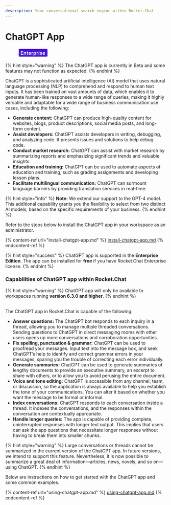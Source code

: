 ```yaml
---
description: Your conversational search engine within Rocket.Chat
---
```


# ChatGPT App

<figure><img src="../../../../.gitbook/assets/2021-06-10_22-31-38 (3) (3) (3) (3) (3) (3) (3) (3) (3) (2) (3) (1) (1) (1) (1) (2) (1) (1) (1) (1) (1) (1) (4) (1) (1) (1) (1) (1) (1) (1) (34).jpg" alt=""><figcaption></figcaption></figure>

{% hint style="warning" %}
The ChatGPT app is currently in Beta and some features may not function as expected.
{% endhint %}

ChatGPT is a sophisticated artificial intelligence (AI) model that uses natural language processing (NLP) to comprehend and respond to human text inputs. It has been trained on vast amounts of data, which enables it to generate human-like responses to a wide range of queries, making it highly versatile and adaptable for a wide range of business communication use cases, including the following:&#x20;

* ​**Generate content:** ChatGPT can produce high-quality content for websites, blogs, product descriptions, social media posts, and long-form content.
* **Assist developers:** ChatGPT assists developers in writing, debugging, and analyzing code.  It presents issues and solutions to help debug code.
* **Conduct market research:** ChatGPT can assist with market research by summarizing reports and emphasizing significant trends and valuable insights.&#x20;
* **Education and training:** ChatGPT can be used to automate aspects of education and training, such as grading assignments and developing lesson plans.
* **Facilitate multilingual communication:** ChatGPT can surmount language barriers by providing translation services in real-time.&#x20;

{% hint style="info" %}
**Note:** We extend our support to the GPT-4 model. This additional capability grants you the flexibility to select from two distinct AI models, based on the specific requirements of your business.
{% endhint %}

Refer to the steps below to install the ChatGPT app in your workspace as an administrator.

{% content-ref url="install-chatgpt-app.md" %}
[install-chatgpt-app.md](install-chatgpt-app.md)
{% endcontent-ref %}

{% hint style="success" %}
ChatGPT app is supported in the **Enterprise Edition**. The app can be installed for **free** if you have Rocket.Chat Enterprise license.
{% endhint %}

### Capabilities of ChatGPT app within Rocket.Chat&#x20;

{% hint style="warning" %}
ChatGPT app will only be available to workspaces running **version 6.3.0 and higher**.&#x20;
{% endhint %}

\
The ChatGPT app in Rocket.Chat is capable of the following:&#x20;

* **Answer questions:** The ChatGPT bot responds to each inquiry in a thread, allowing you to manage multiple threaded conversations. Sending questions to ChatGPT in direct messaging rooms with other users opens up more conversations and corroboration opportunities.
* **Fix spelling, punctuation & grammar:** ChatGPT can be used to proofread your messages. Input text into the message box, and seek ChatGPT’s help to identify and correct grammar errors in your messages, sparing you the trouble of correcting each error individually.
* **Generate summaries:** ChatGPT can be used to generate summaries of lengthy documents to provide an executive summary, an excerpt to share with others, or to allow you to avoid perusing the entire document.
* **Voice and tone editing:** ChatGPT is accessible from any channel, team, or discussion, so the application is always available to help you establish the tone of your communications. You can alter it based on whether you want the message to be formal or informal.
* **Index conversations:** ChatGPT responds to each conversation inside a thread. It indexes the conversations, and the responses within the conversation are contextually appropriate.
* **Handle longer queries:** The app is capable of providing complete, uninterrupted responses with longer text output. This implies that users can ask the app questions that necessitate longer responses without having to break them into smaller chunks.

{% hint style="warning" %}
Large conversations or threads cannot be summarized in the current version of the ChatGPT app. In future versions, we intend to support this feature. Nevertheless, it is now possible to summarize a great deal of information—articles, news, novels, and so on—using ChatGPT.
{% endhint %}

Below are instructions on how to get started with the ChatGPT app and some common examples.

{% content-ref url="using-chatgpt-app.md" %}
[using-chatgpt-app.md](using-chatgpt-app.md)
{% endcontent-ref %}
